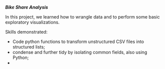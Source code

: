 ***Bike Share Analysis***

In this project, we learned how to wrangle data and to perform some basic exploratory visualizations.

Skills demonstrated:
- Code python functions to transform unstructured CSV files into structured lists;
- condense and further tidy by isolating common fields, also using Python;
-

